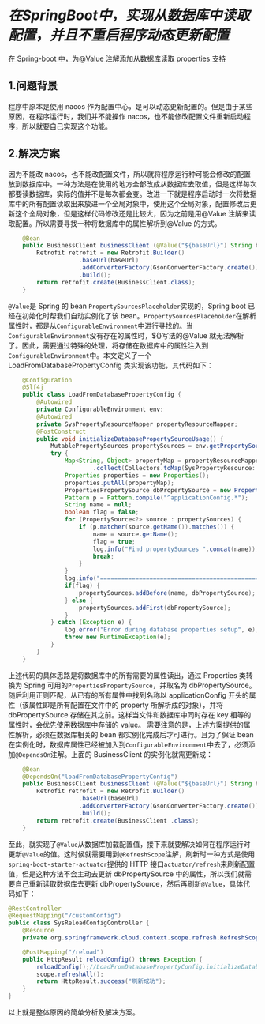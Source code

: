 # $在 SpringBoot 中，实现从数据库中读取配置，并且不重启程序动态更新配置$

[在 Spring-boot 中，为@Value 注解添加从数据库读取 properties 支持](https://www.shuzhiduo.com/A/l1dypylA5e/)

## 1.问题背景

程序中原本是使用 nacos 作为配置中心，是可以动态更新配置的。但是由于某些原因，在程序运行时，我们并不能操作 nacos，也不能修改配置文件重新启动程序，所以就要自己实现这个功能。

## 2.解决方案

因为不能改 nacos，也不能改配置文件，所以就将程序运行种可能会修改的配置放到数据库中。一种方法是在使用的地方全部改成从数据库去取值，但是这样每次都要读数据库，实际的值并不是每次都会变。改进一下就是程序启动时一次将数据库中的所有配置读取出来放进一个全局对象中，使用这个全局对象，配置修改后更新这个全局对象，但是这样代码修改还是比较大，因为之前是用@Value 注解来读取配置。所以需要寻找一种将数据库中的属性解析到@Value 的方式。

```java
    @Bean
    public BusinessClient businessClient (@Value("${baseUrl}") String baseUrl) {
        Retrofit retrofit = new Retrofit.Builder()
                    .baseUrl(baseUrl)
                    .addConverterFactory(GsonConverterFactory.create())
                    .build();
        return retrofit.create(BusinessClient.class);
    }
```

`@Value`是 Spring 的 bean `PropertySourcesPlaceholder`实现的，Spring boot 已经在初始化时帮我们自动实例化了该 bean。`PropertySourcesPlaceholder`在解析属性时，都是从`ConfigurableEnvironment`中进行寻找的。当`ConfigurableEnvironment`没有存在的属性时，${}写法的@Value 就无法解析了。因此，需要通过特殊的处理，将存储在数据库中的属性注入到`ConfigurableEnvironment`中。本文定义了一个 LoadFromDatabasePropertyConfig 类实现该功能，其代码如下：

```java
    @Configuration
    @Slf4j
    public class LoadFromDatabasePropertyConfig {
        @Autowired
        private ConfigurableEnvironment env;
        @Autowired
        private SysPropertyResourceMapper propertyResourceMapper;
        @PostConstruct
        public void initializeDatabasePropertySourceUsage() {
            MutablePropertySources propertySources = env.getPropertySources();
            try {
                Map<String, Object> propertyMap = propertyResourceMapper.selectAll().stream()
                        .collect(Collectors.toMap(SysPropertyResource::getPropertyName, SysPropertyResource::getPropertyValue));
                Properties properties = new Properties();
                properties.putAll(propertyMap);
                PropertiesPropertySource dbPropertySource = new PropertiesPropertySource("dbPropertySource", properties);
                Pattern p = Pattern.compile("^applicationConfig.*");
                String name = null;
                boolean flag = false;
                for (PropertySource<?> source : propertySources) {
                    if (p.matcher(source.getName()).matches()) {
                        name = source.getName();
                        flag = true;
                        log.info("Find propertySources ".concat(name));
                        break;
                    }
                }
                log.info("=========================================================================");
                if(flag) {
                    propertySources.addBefore(name, dbPropertySource);
                } else {
                    propertySources.addFirst(dbPropertySource);
                }
            } catch (Exception e) {
                log.error("Error during database properties setup", e);
                throw new RuntimeException(e);
            }
        }
    }
```

上述代码的具体思路是将数据库中的所有需要的属性读出，通过 Properties 类转换为 Spring 可用的`PropertiesPropertySource`，并取名为 dbPropertySource。随后利用正则匹配，从已有的所有属性中找到名称以 applicationConfig 开头的属性（该属性即是所有配置在文件中的 property 所解析成的对象），并将 dbPropertySource 存储在其之前。这样当文件和数据库中同时存在 key 相等的属性时，会优先使用数据库中存储的 value。
需要注意的是，上述方案提供的属性解析，必须在数据库相关的 bean 都实例化完成后才可进行。且为了保证 bean 在实例化时，数据库属性已经被加入到`ConfigurableEnvironment`中去了，必须添加`@DependsOn`注解。上面的 BusinessClient 的实例化就需更新成：

```java
    @Bean
    @DependsOn("loadFromDatabasePropertyConfig")
    public BusinessClient businessClient (@Value("${baseUrl}") String baseUrl) {
        Retrofit retrofit = new Retrofit.Builder()
                    .baseUrl(baseUrl)
                    .addConverterFactory(GsonConverterFactory.create())
                    .build();
        return retrofit.create(BusinessClient .class);
    }
```

至此，就实现了`@Value`从数据库加载配置值，接下来就要解决如何在程序运行时更新`@Value`的值。这时候就需要用到`@RefreshScope`注解，刷新时一种方式是使用`spring-boot-starter-actuator`提供的 HTTP 接口`actuator/refresh`来刷新配置值，但是这种方法不会主动去更新 dbPropertySource 中的属性，所以我们就需要自己重新读取数据库去更新 dbPropertySource，然后再刷新`@Value`，具体代码如下：

```java
@RestController
@RequestMapping("/customConfig")
public class SysReloadConfigController {
    @Resource
    private org.springframework.cloud.context.scope.refresh.RefreshScope scope;

    @PostMapping("/reload")
    public HttpResult reloadConfig() throws Exception {
        reloadConfig();//LoadFromDatabasePropertyConfig.initializeDatabasePropertySourceUsage单独抽出的公共方法
        scope.refreshAll();
        return HttpResult.success("刷新成功");
    }
}
```

以上就是整体原因的简单分析及解决方案。
